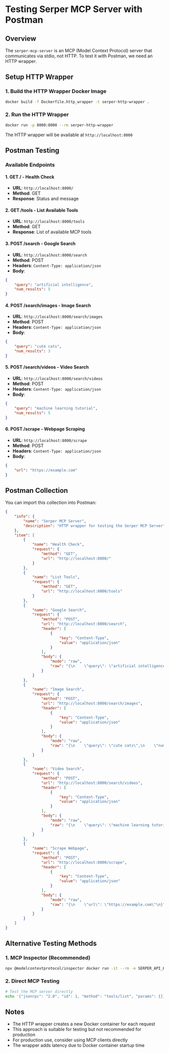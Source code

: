 # Testing Serper MCP Server with Postman

## Overview

The `serper-mcp-server` is an MCP (Model Context Protocol) server that communicates via stdio, not HTTP. To test it with Postman, we need an HTTP wrapper.

## Setup HTTP Wrapper

### 1. Build the HTTP Wrapper Docker Image

```bash
docker build -f Dockerfile.http_wrapper -t serper-http-wrapper .
```

### 2. Run the HTTP Wrapper

```bash
docker run -p 8000:8000 --rm serper-http-wrapper
```

The HTTP wrapper will be available at `http://localhost:8000`

## Postman Testing

### Available Endpoints

#### 1. **GET /** - Health Check
- **URL**: `http://localhost:8000/`
- **Method**: GET
- **Response**: Status and message

#### 2. **GET /tools** - List Available Tools
- **URL**: `http://localhost:8000/tools`
- **Method**: GET
- **Response**: List of available MCP tools

#### 3. **POST /search** - Google Search
- **URL**: `http://localhost:8000/search`
- **Method**: POST
- **Headers**: `Content-Type: application/json`
- **Body**:
```json
{
    "query": "artificial intelligence",
    "num_results": 5
}
```

#### 4. **POST /search/images** - Image Search
- **URL**: `http://localhost:8000/search/images`
- **Method**: POST
- **Headers**: `Content-Type: application/json`
- **Body**:
```json
{
    "query": "cute cats",
    "num_results": 3
}
```

#### 5. **POST /search/videos** - Video Search
- **URL**: `http://localhost:8000/search/videos`
- **Method**: POST
- **Headers**: `Content-Type: application/json`
- **Body**:
```json
{
    "query": "machine learning tutorial",
    "num_results": 5
}
```

#### 6. **POST /scrape** - Webpage Scraping
- **URL**: `http://localhost:8000/scrape`
- **Method**: POST
- **Headers**: `Content-Type: application/json`
- **Body**:
```json
{
    "url": "https://example.com"
}
```

## Postman Collection

You can import this collection into Postman:

```json
{
    "info": {
        "name": "Serper MCP Server",
        "description": "HTTP wrapper for testing the Serper MCP Server"
    },
    "item": [
        {
            "name": "Health Check",
            "request": {
                "method": "GET",
                "url": "http://localhost:8000/"
            }
        },
        {
            "name": "List Tools",
            "request": {
                "method": "GET",
                "url": "http://localhost:8000/tools"
            }
        },
        {
            "name": "Google Search",
            "request": {
                "method": "POST",
                "url": "http://localhost:8000/search",
                "header": [
                    {
                        "key": "Content-Type",
                        "value": "application/json"
                    }
                ],
                "body": {
                    "mode": "raw",
                    "raw": "{\n    \"query\": \"artificial intelligence\",\n    \"num_results\": 5\n}"
                }
            }
        },
        {
            "name": "Image Search",
            "request": {
                "method": "POST",
                "url": "http://localhost:8000/search/images",
                "header": [
                    {
                        "key": "Content-Type",
                        "value": "application/json"
                    }
                ],
                "body": {
                    "mode": "raw",
                    "raw": "{\n    \"query\": \"cute cats\",\n    \"num_results\": 3\n}"
                }
            }
        },
        {
            "name": "Video Search",
            "request": {
                "method": "POST",
                "url": "http://localhost:8000/search/videos",
                "header": [
                    {
                        "key": "Content-Type",
                        "value": "application/json"
                    }
                ],
                "body": {
                    "mode": "raw",
                    "raw": "{\n    \"query\": \"machine learning tutorial\",\n    \"num_results\": 5\n}"
                }
            }
        },
        {
            "name": "Scrape Webpage",
            "request": {
                "method": "POST",
                "url": "http://localhost:8000/scrape",
                "header": [
                    {
                        "key": "Content-Type",
                        "value": "application/json"
                    }
                ],
                "body": {
                    "mode": "raw",
                    "raw": "{\n    \"url\": \"https://example.com\"\n}"
                }
            }
        }
    ]
}
```

## Alternative Testing Methods

### 1. **MCP Inspector (Recommended)**
```bash
npx @modelcontextprotocol/inspector docker run -it --rm -e SERPER_API_KEY=your_api_key serper-mcp-server
```

### 2. **Direct MCP Testing**
```bash
# Test the MCP server directly
echo '{"jsonrpc": "2.0", "id": 1, "method": "tools/list", "params": {}}' | docker run -i --rm -e SERPER_API_KEY=your_api_key serper-mcp-server
```

## Notes

- The HTTP wrapper creates a new Docker container for each request
- This approach is suitable for testing but not recommended for production
- For production use, consider using MCP clients directly
- The wrapper adds latency due to Docker container startup time 
